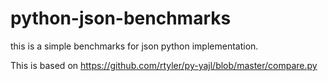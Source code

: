 # python-json-benchmarks
this is a simple benchmarks for json python implementation.

This is based on https://github.com/rtyler/py-yajl/blob/master/compare.py
